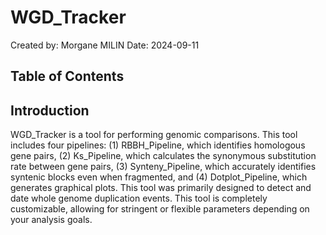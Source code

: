 # WGD_Tracker
Created by: Morgane MILIN
Date: 2024-09-11

## Table of Contents

## Introduction
WGD_Tracker is a tool for performing genomic comparisons. This tool includes four pipelines: (1) RBBH_Pipeline, which identifies homologous gene pairs, (2) Ks_Pipeline, which calculates the synonymous substitution rate between gene pairs, (3) Synteny_Pipeline, which accurately identifies syntenic blocks even when fragmented, and (4) Dotplot_Pipeline, which generates graphical plots. This tool was primarily designed to detect and date whole genome duplication events. This tool is completely customizable, allowing for stringent or flexible parameters depending on your analysis goals.
